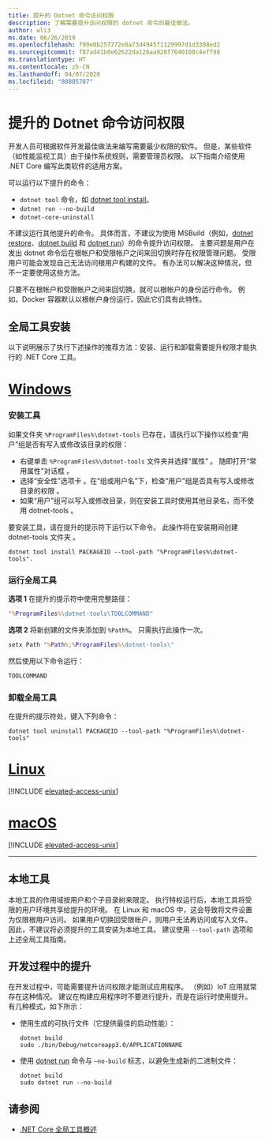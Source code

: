 ```yaml
---
title: 提升的 Dotnet 命令访问权限
description: 了解需要提升访问权限的 dotnet 命令的最佳做法。
author: wli3
ms.date: 06/26/2019
ms.openlocfilehash: f99e0b257772e0a73d4945f1129997d1d3308ed2
ms.sourcegitcommit: f87ad41b8e62622da126aa928f7640108c4eff98
ms.translationtype: HT
ms.contentlocale: zh-CN
ms.lasthandoff: 04/07/2020
ms.locfileid: "80805787"
---
```

# <a name="elevated-access-for-dotnet-commands"></a>提升的 Dotnet 命令访问权限

开发人员可根据软件开发最佳做法来编写需要最少权限的软件。 但是，某些软件（如性能监视工具）由于操作系统规则，需要管理员权限。 以下指南介绍使用 .NET Core 编写此类软件的适用方案。

可以运行以下提升的命令：

- `dotnet tool` 命令，如 [dotnet tool install](dotnet-tool-install.md)。
- `dotnet run --no-build`
- `dotnet-core-uninstall`

不建议运行其他提升的命令。 具体而言，不建议为使用 MSBuild（例如，[dotnet restore](dotnet-restore.md)、[dotnet build](dotnet-build.md) 和 [dotnet run](dotnet-run.md)）的命令提升访问权限。 主要问题是用户在发出 dotnet 命令后在根帐户和受限帐户之间来回切换时存在权限管理问题。 受限用户可能会发现自己无法访问根用户构建的文件。 有办法可以解决这种情况，但不一定要使用这些方法。

只要不在根帐户和受限帐户之间来回切换，就可以根帐户的身份运行命令。 例如，Docker 容器默认以根帐户身份运行，因此它们具有此特性。

## <a name="global-tool-installation"></a>全局工具安装

以下说明展示了执行下述操作的推荐方法：安装、运行和卸载需要提升权限才能执行的 .NET Core 工具。

<!-- markdownlint-disable MD025 -->

# <a name="windows"></a>[Windows](#tab/windows)

### <a name="install-the-tool"></a>安装工具

如果文件夹 `%ProgramFiles%\dotnet-tools` 已存在，请执行以下操作以检查“用户”组是否有写入或修改该目录的权限：

- 右键单击 `%ProgramFiles%\dotnet-tools` 文件夹并选择“属性”  。 随即打开“常用属性”对话框  。
- 选择“安全性”选项卡  。在“组或用户名”下，检查“用户”组是否具有写入或修改目录的权限  。
- 如果“用户”组可以写入或修改目录，则在安装工具时使用其他目录名，而不使用 dotnet-tools  。

要安装工具，请在提升的提示符下运行以下命令。 此操作将在安装期间创建 dotnet-tools 文件夹  。

```dotnetcli
dotnet tool install PACKAGEID --tool-path "%ProgramFiles%\dotnet-tools".
```

### <a name="run-the-global-tool"></a>运行全局工具

**选项 1** 在提升的提示符中使用完整路径：

```cmd
"%ProgramFiles%\dotnet-tools\TOOLCOMMAND"
```

**选项 2** 将新创建的文件夹添加到 `%Path%`。 只需执行此操作一次。

```cmd
setx Path "%Path%;%ProgramFiles%\dotnet-tools\"
```

然后使用以下命令运行：

```cmd
TOOLCOMMAND
```

### <a name="uninstall-the-global-tool"></a>卸载全局工具

在提升的提示符处，键入下列命令：

```dotnetcli
dotnet tool uninstall PACKAGEID --tool-path "%ProgramFiles%\dotnet-tools"
```

# <a name="linux"></a>[Linux](#tab/linux)

[!INCLUDE [elevated-access-unix](../../../includes/elevated-access-unix.md)]

# <a name="macos"></a>[macOS](#tab/macos)

[!INCLUDE [elevated-access-unix](../../../includes/elevated-access-unix.md)]

---

## <a name="local-tools"></a>本地工具

本地工具的作用域按用户和个子目录树来限定。 执行特权运行后，本地工具将受限的用户环境共享给提升的环境。 在 Linux 和 macOS 中，这会导致将文件设置为仅限根用户访问。 如果用户切换回受限帐户，则用户无法再访问或写入文件。 因此，不建议将必须提升的工具安装为本地工具。 建议使用 `--tool-path` 选项和上述全局工具指南。

## <a name="elevation-during-development"></a>开发过程中的提升

在开发过程中，可能需要提升访问权限才能测试应用程序。 （例如）IoT 应用就常存在这种情况。 建议在构建应用程序时不要进行提升，而是在运行时使用提升。 有几种模式，如下所示：

- 使用生成的可执行文件（它提供最佳的启动性能）：

   ```dotnetcli
   dotnet build
   sudo ./bin/Debug/netcoreapp3.0/APPLICATIONNAME
   ```

- 使用 [dotnet run](dotnet-run.md) 命令与 `—no-build` 标志，以避免生成新的二进制文件：

   ```dotnetcli
   dotnet build
   sudo dotnet run --no-build
   ```

## <a name="see-also"></a>请参阅

- [.NET Core 全局工具概述](global-tools.md)
